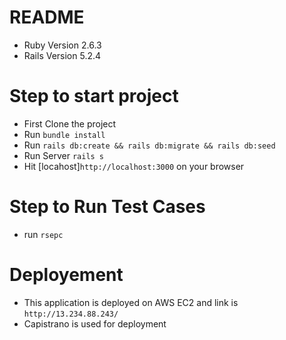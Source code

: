 # README

* Ruby Version 2.6.3
* Rails Version 5.2.4

# Step to start project

* First Clone the project 
* Run `bundle install`
* Run `rails db:create && rails db:migrate && rails db:seed`
* Run Server `rails s`
* Hit [locahost]`http://localhost:3000` on your browser

# Step to Run Test Cases

* run `rsepc`

# Deployement

* This application is deployed on AWS EC2 and link is `http://13.234.88.243/`
* Capistrano is used for deployment

